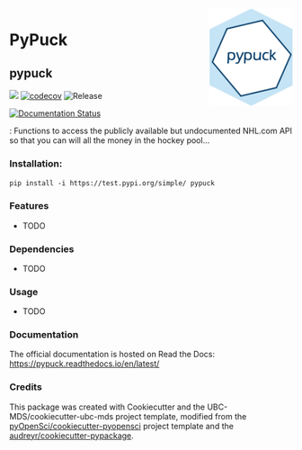 <img src="img/pypuck_logo.png" width="150" align = "right">

# PyPuck
## pypuck 

![](https://github.com/jnederlo/pypuck/workflows/build/badge.svg) [![codecov](https://codecov.io/gh/jnederlo/pypuck/branch/master/graph/badge.svg)](https://codecov.io/gh/jnederlo/pypuck) ![Release](https://github.com/jnederlo/pypuck/workflows/Release/badge.svg)

[![Documentation Status](https://readthedocs.org/projects/pypuck/badge/?version=latest)](https://pypuck.readthedocs.io/en/latest/?badge=latest)

: Functions to access the publicly available but undocumented NHL.com API so that you can will all the money in the hockey pool...

### Installation:

```
pip install -i https://test.pypi.org/simple/ pypuck
```

### Features
- TODO

### Dependencies

- TODO

### Usage

- TODO

### Documentation
The official documentation is hosted on Read the Docs: <https://pypuck.readthedocs.io/en/latest/>

### Credits
This package was created with Cookiecutter and the UBC-MDS/cookiecutter-ubc-mds project template, modified from the [pyOpenSci/cookiecutter-pyopensci](https://github.com/pyOpenSci/cookiecutter-pyopensci) project template and the [audreyr/cookiecutter-pypackage](https://github.com/audreyr/cookiecutter-pypackage).
